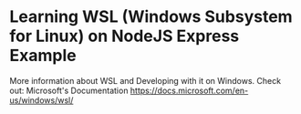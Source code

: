 # Learning WSL (Windows Subsystem for Linux) on NodeJS Express Example 

More information about WSL and Developing with it on Windows.
Check out: Microsoft's Documentation  https://docs.microsoft.com/en-us/windows/wsl/
